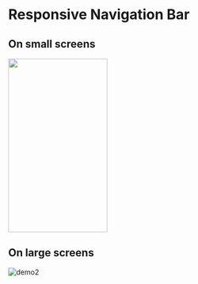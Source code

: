 # Responsive Navigation Bar

## On small screens
<img width="200" height="350" src="https://github.com/macclintx/Responsive-Navbar/assets/114223962/a990b2da-9a59-45ba-9585-ceb052b061e1" />



## On large screens

![demo2](https://github.com/macclintx/Responsive-Navbar/assets/114223962/91d04179-eab2-43f4-b27f-48b2400c0c04)

